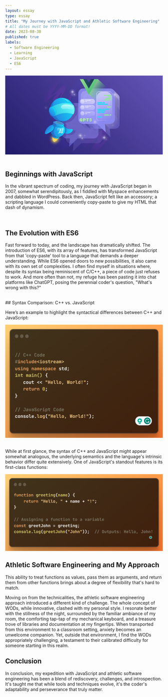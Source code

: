 ```yaml
---
layout: essay
type: essay
title: "My Journey with JavaScript and Athletic Software Engineering"
# All dates must be YYYY-MM-DD format!
date: 2023-08-30
published: true
labels:
  - Software Engineering
  - Learning
  - JavaScript
  - ES6
---
```


<div class="text-center p-4">
  <img class="img-fluid" src="../img/java_journey/journey.jpg">
</div>

<br>

## Beginnings with JavaScript

In the vibrant spectrum of coding, my journey with JavaScript began in 2007, somewhat serendipitously, as I fiddled with Myspace enhancements and dabbled in WordPress. Back then, JavaScript felt like an accessory; a scripting language I could conveniently copy-paste to give my HTML that dash of dynamism.

<br>

## The Evolution with ES6

Fast forward to today, and the landscape has dramatically shifted. The introduction of ES6, with its array of features, has transformed JavaScript from that 'copy-paste' tool to a language that demands a deeper understanding. While ES6 opened doors to new possibilities, it also came with its own set of complexities. I often find myself in situations where, despite its syntax being reminiscent of C/C++, a piece of code just refuses to work. And more often than not, my refuge has been pasting it into chat platforms like ChatGPT, posing the perennial coder's question, "What's wrong with this?"

<br>
## Syntax Comparison: C++ vs. JavaScript

Here’s an example to highlight the syntactical differences between C++ and JavaScript:


<div class="text-center p-4">
  <img width="600px" class="rounded float-start pe-4" src="../img/java_journey/cpp-vs-java.png">
</div>

<br>

While at first glance, the syntax of C++ and JavaScript might appear somewhat analogous, the underlying semantics and the language's intrinsic behavior differ quite extensively. One of JavaScript's standout features is its first-class functions:


<div class="text-center p-4">
  <img width="600px" class="rounded float-start pe-4" src="../img/java_journey/first-class.png">
</div>

## Athletic Software Engineering and My Approach

This ability to treat functions as values, pass them as arguments, and return them from other functions brings about a degree of flexibility that's hard to match.

Moving on from the technicalities, the athletic software engineering approach introduced a different kind of challenge. The whole concept of WODs, while innovative, clashed with my personal style. I resonate better with the stillness of the night, surrounded by the familiar ambiance of my room, the comforting tap-tap of my mechanical keyboard, and a treasure trove of libraries and documentation at my fingertips. When transported from this environment to a classroom setting, anxiety becomes an unwelcome companion. Yet, outside that environment, I find the WODs appropriately challenging, a testament to their calibrated difficulty for someone starting in this realm.

## Conclusion

In conclusion, my expedition with JavaScript and athletic software engineering has been a blend of rediscovery, challenges, and introspection. It's taught me that while tools and techniques evolve, it's the coder's adaptability and perseverance that truly matter.
